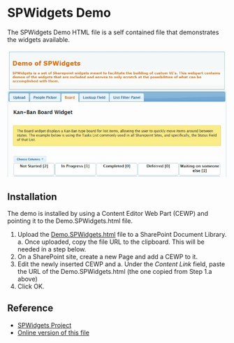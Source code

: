 SPWidgets Demo
==============

The SPWidgets Demo HTML file is a self contained file that demonstrates the widgets available. 

![SPWidgets Demos](../documentation/web/spwidgets.demos.jpg)


Installation
------------

The demo is installed by using a Content Editor Web Part (CEWP) and pointing it to the Demo.SPWidgets.html file.

1.  Upload the [Demo.SPWidgets.html][demoFile] file to a SharePoint Document Library. 
    a.  Once uploaded, copy the file URL to the clipboard. This will be needed in a step below.
2.  On a SharePoint site, create a new Page and add a CEWP to it.
3.  Edit the newly inserted CEWP and
    a.   Under the _Content Link_ field, paste the URL of the Demo.SPWidgets.html (the one copied from Step 1.a above)
4.  Click OK. 


Reference
---------

-   [SPWidgets Project](http://purtuga.github.io/SPWidgets/)
-   [Online version of this file](https://github.com/purtuga/SPWidgets/tree/master/demo/demo.about.md)



[demoFile]: https://raw.github.com/purtuga/SPWidgets/master/demo/Demo.SPWidgets.html "Demo.SPWidgets.html"
